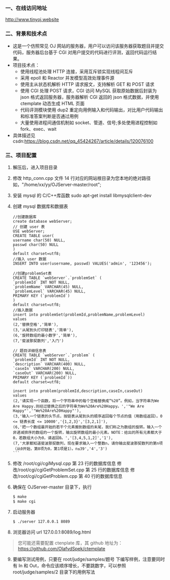 ### 一、在线访问地址

http://www.tinyoj.website

### 二、背景和技术点

- 这是一个仿照常见 OJ 网站的服务器，用户可以访问该服务器获取题目并提交代码，服务器后台基于 CGI 对用户提交的代码进行评测，返回代码运行结果。
- 项目技术点：
  - 使用线程池处理 HTTP 连接，采用互斥锁实现线程间互斥
  - 采用 epoll 和 Reactor 并发模型高效处理事件源
  - 使用主从状态机解析 HTTP 请求报文，支持解析 GET 和 POST 请求
  - 使用 CGI 处理 POST 请求，CGI 访问 MySQL 获取原始数据后封装为 json 格式返回服务器，服务器解析 CGI 返回的 json 格式数据，并使用 ctemplate 动态生成 HTML 页面
  - 代码评测模块使用 dup2 重定向用例输入和代码输出，对比用户代码输出和标准答案判断是否通过用例
  - 大量使用进程间通信机制如 socket、管道、信号;多处使用进程控制如 fork、exec、wait
- 具体描述见 csdn:https://blog.csdn.net/qq_45424267/article/details/120076100

### 三、项目配置

1.  解压后，进入项目目录
2.  修改 http_conn.cpp 文件 14 行对应的网站根目录为您本地的绝对路径如，"/home/xx/yy/OJServer-master/root";
3.  安装 mysql 的 C/C++库函数 sudo apt-get install libmysqlclient-dev
4.  创建 mysql 数据库和数据表

    ````
    //创建数据库
    create database webServer;
    // 创建 user 表
    USE webServer;
    CREATE TABLE user(
    username char(50) NULL,
    passwd char(50) NULL
    )
    default charset=utf8;
    //插入 user 数据
    INSERT INTO user(username, passwd) VALUES('admin', '123456');

    //创建problemSet表
    CREATE TABLE `webServer`.`problemSet` (
    `problemId` INT NOT NULL,
    `problemName` VARCHAR(45) NULL,
    `problemLevel` VARCHAR(45) NULL,
    PRIMARY KEY (`problemId`)
    )
    default charset=utf8;
    //插入数据
    insert into problemSet(problemId,problemName,problemLevel)
    values
    (2,'替换空格','简单'),
    (3,'从尾到头打印链表','简单'),
    (6,'旋转数组的最小数字','简单'),
    (7,'斐波那契数列','入门')

    // 题目详细信息表
    CREATE TABLE `webServer`.`problem` (
    `problemId` INT NOT NULL,
    `description` VARCHAR(400) NULL,
    `caseIn` VARCHAR(200) NULL,
    `caseOut` VARCHAR(200) NULL,
    PRIMARY KEY (`problemId`))
    default charset=utf8;

    insert into problem(problemId,description,caseIn,caseOut)
    values
    (2,'请实现一个函数，将一个字符串中的每个空格替换成“%20”。例如，当字符串为We Are Happy.则经过替换之后的字符串为We%20Are%20Happy。','"We Are Happy"','"We%20Are%20Happy"'),
    (3,'输入一个链表的头节点，按链表从尾到头的顺序返回每个节点的值（用数组返回）。0 <= 链表长度 <= 10000','{1,2,3}','[3,2,1]'),
    (6,'把一个数组最开始的若干个元素搬到数组的末尾，我们称之为数组的旋转。输入一个非递减排序的数组的一个旋转，输出旋转数组的最小元素。NOTE：给出的所有元素都大于0，若数组大小为0，请返回0。','[3,4,5,1,2]','1'),
    (7,'大家都知道斐波那契数列，现在要求输入一个整数n，请你输出斐波那契数列的第n项（从0开始，第0项为0，第1项是1）。n≤39','4','3')
    ```

    ````

5.  修改 /root/cgi/cgiMysql.cpp 第 23 行的数据库信息
    修改/root/cgi/cgiGetProblemSet.cpp 第 25 行的数据库信息
    修改/root/cgi/cgiGetProblem.cpp 第 40 行的数据库信息
6.  确保在 OJServer-master 目录下，执行

    ```bash
    $ make
    $ make cgi
    ```

7.  启动服务器

    ```bash
    $ ./server 127.0.0.1 8089
    ```

8.  浏览器访问 url
    127.0.0.1:8089/log.html

> 您可能还需要配置 ctenplate 库，其 github 地址为： https://github.com/OlafvdSpek/ctemplate

9. 要编写测试用例，只要在 root/judge/samples/题号 下编写样例，注意要同时有 In 和 Out，命令应该顺序增长，不要跳数字，可以参照 root/judge/samples/2 目录下的用例写法
